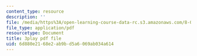 ```yaml
---
content_type: resource
description: ''
file: /media/https%3A/open-learning-course-data-rc.s3.amazonaws.com/8-04-quantum-physics-i-spring-2016/6d880e2168e2ab9bd5a6069ab034a614_Z4CSAWrzguY.pdf
file_type: application/pdf
resourcetype: Document
title: 3play pdf file
uid: 6d880e21-68e2-ab9b-d5a6-069ab034a614
---
```

